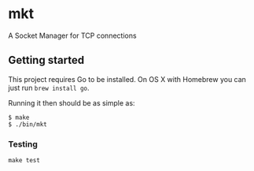 # mkt

A Socket Manager for TCP connections

## Getting started

This project requires Go to be installed. On OS X with Homebrew you can just run `brew install go`.

Running it then should be as simple as:

```console
$ make
$ ./bin/mkt
```

### Testing

``make test``